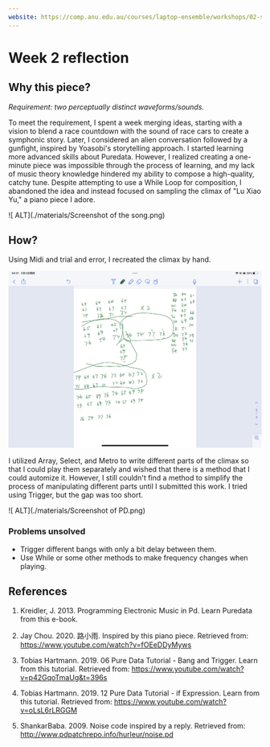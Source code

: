 ```yaml
---
website: https://comp.anu.edu.au/courses/laptop-ensemble/workshops/02-synthesis-1/
---
```


# Week 2 reflection

## Why this piece?
*Requirement: two perceptually distinct waveforms/sounds.*

To meet the requirement, I spent a week merging ideas, starting with a vision to blend a race countdown with the sound of race cars to create a symphonic story. Later, I considered an alien conversation followed by a gunfight, inspired by Yoasobi's storytelling approach. I started learning more advanced skills about Puredata. However, I realized creating a one-minute piece was impossible through the process of learning, and my lack of music theory knowledge hindered my ability to compose a high-quality, catchy tune. Despite attempting to use a While Loop for composition, I abandoned the idea and instead focused on sampling the climax of "Lu Xiao Yu," a piano piece I adore.

![ ALT](./materials/Screenshot of the song.png)

## How?
Using Midi and trial and error, I recreated the climax by hand. 

![ ALT](./materials/Notes.jpeg)

I utilized Array, Select, and Metro to write different parts of the climax so that I could play them separately and wished that there is a method that I could automize it. However, I still couldn't find a method to simplify the process of manipulating different parts until I submitted this work. I tried using Trigger, but the gap was too short.
 
![ ALT](./materials/Screenshot of PD.png)

### **Problems unsolved**
- Trigger different bangs with only a bit delay between them.
- Use While or some other methods to make frequency changes when playing.

## References
1. Kreidler, J. 2013. Programming Electronic Music in Pd. Learn Puredata from this e-book.

2. Jay Chou. 2020. 路小雨. Inspired by this piano piece. Retrieved from: https://www.youtube.com/watch?v=fOEeDDyMyws

3. Tobias Hartmann. 2019. 06 Pure Data Tutorial - Bang and Trigger. Learn from this tutorial. Retrieved from: https://www.youtube.com/watch?v=p42GqoTmaUg&t=396s

4. Tobias Hartmann. 2019. 12 Pure Data Tutorial - if Expression. Learn from this tutorial. Retrieved from: https://www.youtube.com/watch?v=oLsL6rLRGGM

5. ShankarBaba. 2009. Noise code inspired by a reply. Retrieved from: http://www.pdpatchrepo.info/hurleur/noise.pd
